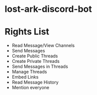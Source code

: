 # lost-ark-discord-bot

# Rights List
- Read Message/View Channels
- Send Messages
- Create Public Threads
- Create Private Threads
- Send Messages in Threads
- Manage Threads
- Embed Links
- Read Message History
- Mention everyone